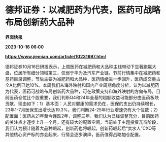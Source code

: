 # 德邦证券：以减肥药为代表，医药可战略布局创新药大品种
**界面快报**

**2023-10-16 06:00**

**https://www.jiemian.com/article/10231997.html**

德邦证券10月16日研报表示，上周医药在减肥药和大品种主线带动下显著跑赢大盘，位居所有细分领域第三，仅弱于华为及汽车产业链。节前行情集中在减肥药和基药目录调整，节后主要为减肥药和大品种，医药情绪进一步回升，医药成交量占全A比例已达10%。本周我们从海外映射和国内产业周期角度分析，认为以减肥药为代表，医药可战略布局创新药大品种，可在政策支持和海外映射的方向布局，目前医药仓位比个股重要，我们判断Q4和24年全基的超额收益可能部分由医药板块贡献，理由如下：1）基本面：人民对健康的需求仍在，医保的支出仍持续增长，23年1-7月医保支出增长达19.3%，我们判断24-25年行业增速仍有大个位数；2）配置面：医药从21年至今连跌2年，调整三年，我们认为已经调整充分，目前医药的关注点才逐步上升一个月，还有较大的配置空间，当前处于主题投资亢奋阶段，我们认为预计随着大品种崛起，创新药也将崛起，创新药崛起后“卖水人”CXO等其他核心资产标的亦会起来，行情会逐步演绎，医药值得战略加仓配置。